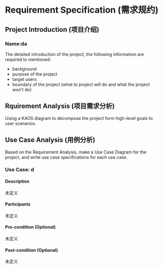 # Requirement Specification (需求规约)

## Project Introduction (项目介绍)
### Name:da
The detailed introduction of the project, the following information are required to mentioned:

- background
- purpose of the project
- target users
- boundary of the project (what to project will do and what the project won't do)

## Rquirement Analysis (项目需求分析)

Using a KAOS diagram to decompose the project form high-level goals to user scenarios.

## Use Case Analysis (用例分析)

Based on the Requirement Analysis, make a Use Case Diagram for the project, and write use case specifications for each use case.

### Use Case: d

#### Description

未定义

#### Participants

未定义

#### Pre-condition (Optional)

未定义

#### Post-condition (Optional)

未定义






